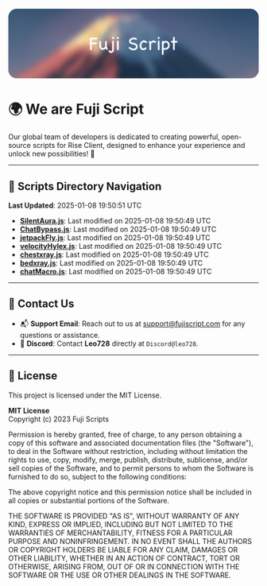 ![Banner](.github/b.webp)

# 🌍 **We are Fuji Script**

Our global team of developers is dedicated to creating powerful, open-source scripts for Rise Client, designed to enhance your experience and unlock new possibilities! 🌟

---
<!-- SCRIPTS_NAVIGATION_START -->
## 📂 **Scripts Directory Navigation**

**Last Updated**: 2025-01-08 19:50:51 UTC

- **[SilentAura.js](scripts/SilentAura.js)**: Last modified on 2025-01-08 19:50:49 UTC
- **[ChatBypass.js](scripts/ChatBypass.js)**: Last modified on 2025-01-08 19:50:49 UTC
- **[jetpackFly.js](scripts/jetpackFly.js)**: Last modified on 2025-01-08 19:50:49 UTC
- **[velocityHylex.js](scripts/velocityHylex.js)**: Last modified on 2025-01-08 19:50:49 UTC
- **[chestxray.js](scripts/chestxray.js)**: Last modified on 2025-01-08 19:50:49 UTC
- **[bedxray.js](scripts/bedxray.js)**: Last modified on 2025-01-08 19:50:49 UTC
- **[chatMacro.js](scripts/chatMacro.js)**: Last modified on 2025-01-08 19:50:49 UTC

<!-- SCRIPTS_NAVIGATION_END -->

---

## 💬 **Contact Us**  
- 📬 **Support Email**: Reach out to us at [support@fujiscript.com](mailto:support@fujiscript.com) for any questions or assistance.  
- 💬 **Discord**: Contact **Leo728** directly at `Discord@leo728`.

---

## 📜 **License**

This project is licensed under the MIT License.  

**MIT License**  
Copyright (c) 2023 Fuji Scripts  

Permission is hereby granted, free of charge, to any person obtaining a copy of this software and associated documentation files (the "Software"), to deal in the Software without restriction, including without limitation the rights to use, copy, modify, merge, publish, distribute, sublicense, and/or sell copies of the Software, and to permit persons to whom the Software is furnished to do so, subject to the following conditions:  

The above copyright notice and this permission notice shall be included in all copies or substantial portions of the Software.  

THE SOFTWARE IS PROVIDED "AS IS", WITHOUT WARRANTY OF ANY KIND, EXPRESS OR IMPLIED, INCLUDING BUT NOT LIMITED TO THE WARRANTIES OF MERCHANTABILITY, FITNESS FOR A PARTICULAR PURPOSE AND NONINFRINGEMENT. IN NO EVENT SHALL THE AUTHORS OR COPYRIGHT HOLDERS BE LIABLE FOR ANY CLAIM, DAMAGES OR OTHER LIABILITY, WHETHER IN AN ACTION OF CONTRACT, TORT OR OTHERWISE, ARISING FROM, OUT OF OR IN CONNECTION WITH THE SOFTWARE OR THE USE OR OTHER DEALINGS IN THE SOFTWARE.  
